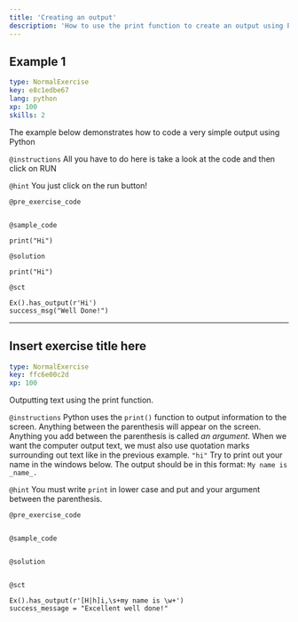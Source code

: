 ```yaml
---
title: 'Creating an output'
description: 'How to use the print function to create an output using Python'
---
```


## Example 1

```yaml
type: NormalExercise
key: e8c1edbe67
lang: python
xp: 100
skills: 2
```

The example below demonstrates how to code a very simple output using Python

`@instructions`
All you have to do here is take a look at the code and then click on RUN

`@hint`
You just click on the run button!

`@pre_exercise_code`
```{python}

```

`@sample_code`
```{python}
print("Hi")
```

`@solution`
```{python}
print("Hi")
```

`@sct`
```{python}
Ex().has_output(r'Hi')
success_msg("Well Done!")
```

---

## Insert exercise title here

```yaml
type: NormalExercise
key: ffc6e00c2d
xp: 100
```

Outputting text using the print function.

`@instructions`
Python uses the `print()` function to output information to the screen.
Anything between the parenthesis will appear on the screen. Anything you add between the parenthesis is called _an argument_.
When we want the computer output text, we must also use quotation marks surrounding out text like in the previous example.
`"hi"`
Try to print out your name in the windows below.
The output should be in this format:
`My name is _name_.`

`@hint`
You must write `print` in lower case and put and your argument between the parenthesis.

`@pre_exercise_code`
```{python}

```

`@sample_code`
```{python}

```

`@solution`
```{python}

```

`@sct`
```{python}
Ex().has_output(r'[H|h]i,\s+my name is \w+')
success_message = "Excellent well done!"
```
